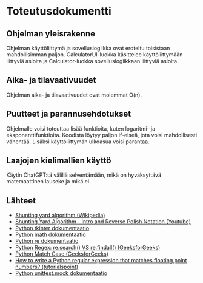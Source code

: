 # Toteutusdokumentti

## Ohjelman yleisrakenne

Ohjelman käyttöliittymä ja sovelluslogiikka ovat eroteltu toisistaan mahdollisimman paljon. CalculatorUI-luokka käsittelee käyttöliittymään liittyviä asioita ja Calculator-luokka sovelluslogiikkaan liittyviä asioita. 

## Aika- ja tilavaativuudet

Ohjelman aika- ja tilavaativuudet ovat molemmat O(n).

## Puutteet ja parannusehdotukset

Ohjelmalle voisi toteuttaa lisää funktioita, kuten logaritmi- ja eksponenttifunktioita. Koodista löytyy paljon if-elseä, jota voisi mahdollisesti vähentää. Lisäksi käyttöliittymän ulkoasua voisi parantaa.

## Laajojen kielimallien käyttö

Käytin ChatGPT:tä välillä selventämään, mikä on hyväksyttävä matemaattinen lauseke ja mikä ei. 

## Lähteet

- [Shunting yard algorithm (Wikipedia)](https://en.wikipedia.org/wiki/Shunting_yard_algorithm)
- [Shunting Yard Algorithm - Intro and Reverse Polish Notation (Youtube)](https://www.youtube.com/watch?v=QzVVjboyb0s)
- [Python tkinter dokumentaatio](https://docs.python.org/3/library/tkinter.html)
- [Python math dokumentaatio](https://docs.python.org/3/library/math.html)
- [Python re dokumentaatio](https://docs.python.org/3/library/re.html)
- [Python Regex: re.search() VS re.findall() (GeeksforGeeks)](https://www.geeksforgeeks.org/python/python-regex-re-search-vs-re-findall/)
- [Python Match Case (GeeksforGeeks)](https://www.geeksforgeeks.org/python/python-match-case-statement/#match-case-statement-with-python-if-condition)
- [How to write a Python regular expression that matches floating point numbers? (tutorialspoint)](https://www.tutorialspoint.com/how-to-write-a-python-regular-expression-that-matches-floating-point-numbers)
- [Python unittest.mock dokumentaatio](https://docs.python.org/3/library/unittest.mock.html)
